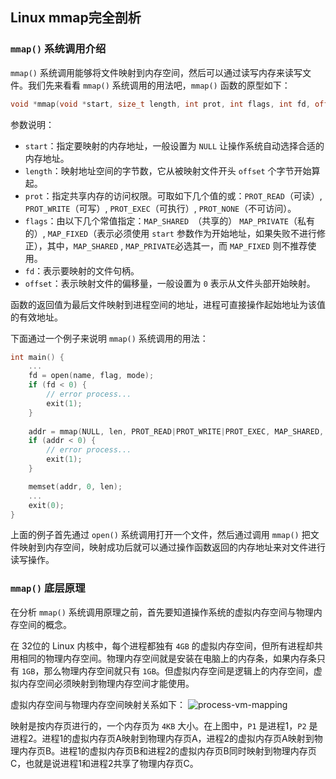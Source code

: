## Linux mmap完全剖析

### `mmap()` 系统调用介绍
`mmap()` 系统调用能够将文件映射到内存空间，然后可以通过读写内存来读写文件。我们先来看看 `mmap()` 系统调用的用法吧，`mmap()` 函数的原型如下：
```cpp
void *mmap(void *start, size_t length, int prot, int flags, int fd, off_t offset);
```
参数说明：
* `start`：指定要映射的内存地址，一般设置为 `NULL` 让操作系统自动选择合适的内存地址。
* `length`：映射地址空间的字节数，它从被映射文件开头 `offset` 个字节开始算起。
* `prot`：指定共享内存的访问权限。可取如下几个值的或：`PROT_READ`（可读）, `PROT_WRITE`（可写）, `PROT_EXEC`（可执行）, `PROT_NONE`（不可访问）。
* `flags`：由以下几个常值指定：`MAP_SHARED `（共享的） `MAP_PRIVATE`（私有的）, `MAP_FIXED`（表示必须使用 `start` 参数作为开始地址，如果失败不进行修正），其中，`MAP_SHARED` , `MAP_PRIVATE`必选其一，而 `MAP_FIXED` 则不推荐使用。
* `fd`：表示要映射的文件句柄。
* `offset`：表示映射文件的偏移量，一般设置为 `0` 表示从文件头部开始映射。

函数的返回值为最后文件映射到进程空间的地址，进程可直接操作起始地址为该值的有效地址。

下面通过一个例子来说明 `mmap()` 系统调用的用法：
```cpp
int main() {
    ...
    fd = open(name, flag, mode);
    if (fd < 0) {
        // error process...
        exit(1);
    }
    
    addr = mmap(NULL, len, PROT_READ|PROT_WRITE|PROT_EXEC, MAP_SHARED, fd, 0);
    if (addr < 0) {
        // error process...
        exit(1);
    }

    memset(addr, 0, len);
    ...
    exit(0);
}
```
上面的例子首先通过 `open()` 系统调用打开一个文件，然后通过调用 `mmap()` 把文件映射到内存空间，映射成功后就可以通过操作函数返回的内存地址来对文件进行读写操作。

### `mmap()` 底层原理
在分析 `mmap()` 系统调用原理之前，首先要知道操作系统的虚拟内存空间与物理内存空间的概念。

在 32位的 Linux 内核中，每个进程都独有 `4GB` 的虚拟内存空间，但所有进程却共用相同的物理内存空间。物理内存空间就是安装在电脑上的内存条，如果内存条只有 `1GB`，那么物理内存空间就只有 `1GB`。但虚拟内存空间是逻辑上的内存空间，虚拟内存空间必须映射到物理内存空间才能使用。

虚拟内存空间与物理内存空间映射关系如下：
![process-vm-mapping](https://raw.githubusercontent.com/liexusong/linux-source-code-analyze/master/images/process_vm.jpg)

映射是按内存页进行的，一个内存页为 `4KB` 大小。在上图中，`P1` 是进程1，`P2` 是进程2。进程1的虚拟内存页A映射到物理内存页A，进程2的虚拟内存页A映射到物理内存页B。进程1的虚拟内存页B和进程2的虚拟内存页B同时映射到物理内存页C，也就是说进程1和进程2共享了物理内存页C。
